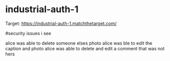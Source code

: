 # industrial-auth-1

Target: https://industrial-auth-1.matchthetarget.com/

#security issues i see

alice was able to delete someone elses photo
alice was ble to edit the caption and photo
alice was able to delete and edit a comment that was not hers
